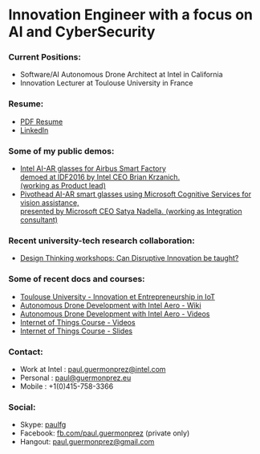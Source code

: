 # Innovation Engineer with a focus on AI and CyberSecurity

### Current Positions:
* Software/AI Autonomous Drone Architect at Intel in California
* Innovation Lecturer at Toulouse University in France 

### Resume:
* [PDF Resume](https://github.com/guermonprez/guermonprez.github.io/blob/master/Paul_Guermonprez_-_Innovation_Engineer_CV.pdf?raw=true)
* [LinkedIn](http://www.linkedin.com/in/paulguermonprez)

### Some of my public demos:
* [Intel AI-AR glasses for Airbus Smart Factory  
  demoed at IDF2016 by Intel CEO Brian Krzanich.  
  (working as Product lead)](https://youtu.be/QRBofzL4MDY?t=35)
* [Pivothead AI-AR smart glasses using Microsoft Cognitive Services for vision assistance,  
  presented by Microsoft CEO Satya Nadella.
  (working as Integration consultant)](https://www.youtube.com/watch?v=rVF2duPVUTY)

### Recent university-tech research collaboration:
* [Design Thinking workshops: Can Disruptive Innovation be taught?](https://www.youtube.com/watch?v=XkYbLnVBWlY)

### Some of recent docs and courses:
* [Toulouse University - Innovation et Entrepreneurship in IoT](https://eformation.univ-tlse3.fr/oc/spoc-innov/)
* [Autonomous Drone Development with Intel Aero - Wiki](https://github.com/intel-aero/meta-intel-aero/wiki)
* [Autonomous Drone Development with Intel Aero - Videos](https://www.youtube.com/playlist?list=PLTQSXsG86pGfyZm5ac6-ZtQsEniUJIE9o)
* [Internet of Things Course - Videos](https://www.youtube.com/playlist?list=PLFBM-eCNdj6A5VSmOEjpn8XoiM88398B7)
* [Internet of Things Course - Slides](https://github.com/guermonprez/intel-academic-IoT-course/tree/master/slides)

### Contact:
* Work at Intel : paul.guermonprez@intel.com
* Personal : paul@guermonprez.eu
* Mobile : +1(0)415-758-3366

### Social:
* Skype: [paulfg](skype:paulfg?call)
* Facebook: [fb.com/paul.guermonprez](https://www.facebook.com/paul.guermonprez) (private only)
* Hangout: [paul.guermonprez@gmail.com](mailto:paul.guermonprez@gmail.com)

